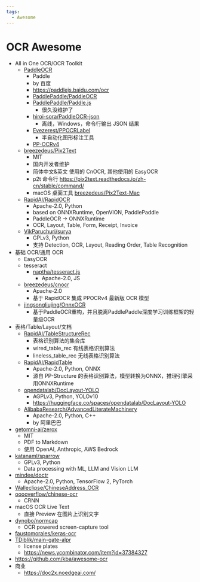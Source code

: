 ```yaml
---
tags:
  - Awesome
---
```


# OCR Awesome

- All in One OCR/OCR Toolkit
  - [PaddleOCR](./paddleocr.md)
    - Paddle
    - by 百度
    - https://paddlejs.baidu.com/ocr
    - [PaddlePaddle/PaddleOCR](https://github.com/PaddlePaddle/PaddleOCR)
    - [PaddlePaddle/Paddle.js](https://github.com/PaddlePaddle/Paddle.js)
      - 很久没维护了
    - [hiroi-sora/PaddleOCR-json](https://github.com/hiroi-sora/PaddleOCR-json)
      - 离线，Windows，命令行输出 JSON 结果
    - [Evezerest/PPOCRLabel](https://github.com/Evezerest/PPOCRLabel)
      - 半自动化图形标注工具
    - [PP-OCRv4](https://github.com/PaddlePaddle/PaddleOCR/blob/release/2.7/doc/doc_ch/PP-OCRv4_introduction.md)
  - [breezedeus/Pix2Text](https://github.com/breezedeus/Pix2Text)
    - MIT
    - 国内开发者维护
    - 简体中文&英文 使用的 CnOCR, 其他使用的 EasyOCR
    - p2t 命令行 https://pix2text.readthedocs.io/zh-cn/stable/command/
    - macOS 桌面工具 [breezedeus/Pix2Text-Mac](https://github.com/breezedeus/Pix2Text-Mac)
  - [RapidAI/RapidOCR](https://github.com/RapidAI/RapidOCR)
    - Apache-2.0, Python
    - based on ONNXRuntime, OpenVION, PaddlePaddle
    - PaddleOCR -> ONNXRuntime
    - OCR, Layout, Table, Form, Receipt, Invoice
  - [VikParuchuri/surya](https://github.com/VikParuchuri/surya)
    - GPLv3, Python
    - 支持 Detection, OCR, Layout, Reading Order, Table Recognition
- 基础 OCR/通用 OCR
  - EasyOCR
  - tesseract
    - [naptha/tesseract.js](https://github.com/naptha/tesseract.js)
      - Apache-2.0, JS
  - [breezedeus/cnocr](https://github.com/breezedeus/cnocr)
    - Apache-2.0
    - 基于 RapidOCR 集成 PPOCRv4 最新版 OCR 模型
  - [jingsongliujing/OnnxOCR](https://github.com/jingsongliujing/OnnxOCR)
    - 基于PaddleOCR重构，并且脱离PaddlePaddle深度学习训练框架的轻量级OCR
- 表格/Table/Layout/文档
  - [RapidAI/TableStructureRec](https://github.com/RapidAI/TableStructureRec)
    - 表格识别算法的集合库
    - wired_table_rec 有线表格识别算法
    - lineless_table_rec 无线表格识别算法
  - [RapidAI/RapidTable](https://github.com/RapidAI/RapidTable)
    - Apache-2.0, Python, ONNX
    - 源自 PP-Structure 的表格识别算法，模型转换为ONNX，推理引擎采用ONNXRuntime
  - [opendatalab/DocLayout-YOLO](https://github.com/opendatalab/DocLayout-YOLO)
    - AGPLv3, Python, YOLOv10
    - https://huggingface.co/spaces/opendatalab/DocLayout-YOLO
  - [AlibabaResearch/AdvancedLiterateMachinery](https://github.com/AlibabaResearch/AdvancedLiterateMachinery)
    - Apache-2.0, Python, C++
    - by 阿里巴巴
- [getomni-ai/zerox](https://github.com/getomni-ai/zerox)
  - MIT
  - PDF to Markdown
  - 使用 OpenAI, Anthropic, AWS Bedrock
- [katanaml/sparrow](https://github.com/katanaml/sparrow)
  - GPLv3, Python
  - Data processing with ML, LLM and Vision LLM
- [mindee/doctr](https://github.com/mindee/doctr)
  - Apache-2.0, Python, TensorFlow 2, PyTorch
- [Walleclipse/ChineseAddress_OCR](https://github.com/Walleclipse/ChineseAddress_OCR)
- [ooooverflow/chinese-ocr](https://github.com/ooooverflow/chinese-ocr)
  - CRNN
- macOS OCR Live Text
  - 直接 Preview 在图片上识别文字
- [dynobo/normcap](https://github.com/dynobo/normcap)
  - OCR powered screen-capture tool
- [faustomorales/keras-ocr](https://github.com/faustomorales/keras-ocr)
- [TDiblik/main-gate-alpr](https://github.com/TDiblik/main-gate-alpr)
  - license plates
  - https://news.ycombinator.com/item?id=37384327
- https://github.com/kba/awesome-ocr
- 商业
  - https://doc2x.noedgeai.com/
